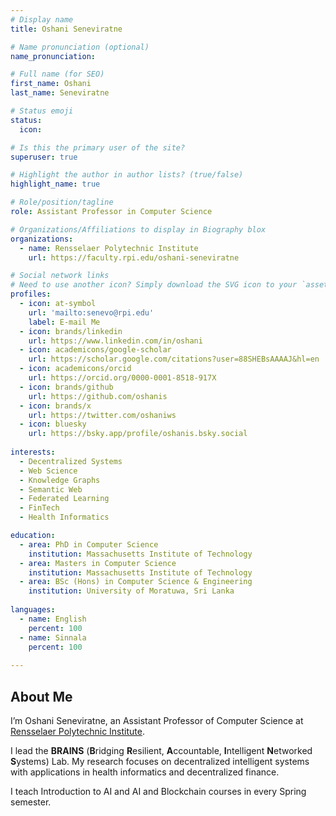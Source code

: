 ```yaml
---
# Display name
title: Oshani Seneviratne

# Name pronunciation (optional)
name_pronunciation: 

# Full name (for SEO)
first_name: Oshani
last_name: Seneviratne

# Status emoji
status:
  icon:

# Is this the primary user of the site?
superuser: true

# Highlight the author in author lists? (true/false)
highlight_name: true

# Role/position/tagline
role: Assistant Professor in Computer Science

# Organizations/Affiliations to display in Biography blox
organizations:
  - name: Rensselaer Polytechnic Institute
    url: https://faculty.rpi.edu/oshani-seneviratne

# Social network links
# Need to use another icon? Simply download the SVG icon to your `assets/media/icons/` folder.
profiles:
  - icon: at-symbol
    url: 'mailto:senevo@rpi.edu'
    label: E-mail Me
  - icon: brands/linkedin
    url: https://www.linkedin.com/in/oshani
  - icon: academicons/google-scholar
    url: https://scholar.google.com/citations?user=88SHEBsAAAAJ&hl=en
  - icon: academicons/orcid
    url: https://orcid.org/0000-0001-8518-917X
  - icon: brands/github
    url: https://github.com/oshanis
  - icon: brands/x
    url: https://twitter.com/oshaniws
  - icon: bluesky
    url: https://bsky.app/profile/oshanis.bsky.social
  
interests:
  - Decentralized Systems
  - Web Science
  - Knowledge Graphs
  - Semantic Web
  - Federated Learning
  - FinTech
  - Health Informatics

education:
  - area: PhD in Computer Science
    institution: Massachusetts Institute of Technology
  - area: Masters in Computer Science
    institution: Massachusetts Institute of Technology
  - area: BSc (Hons) in Computer Science & Engineering
    institution: University of Moratuwa, Sri Lanka
    
languages:
  - name: English
    percent: 100
  - name: Sinnala
    percent: 100
  
---
```


## About Me

I’m Oshani Seneviratne, an Assistant Professor of Computer Science at [Rensselaer Polytechnic Institute](https://rpi.edu).

I lead the **BRAINS** (**B**ridging **R**esilient, **A**ccountable, **I**ntelligent **N**etworked **S**ystems) Lab. My research focuses on decentralized intelligent systems with applications in health informatics and decentralized finance. 

I teach Introduction to AI and AI and Blockchain courses in every Spring semester.
